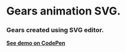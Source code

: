 # Gears animation SVG.
### Gears created using SVG editor.
**[See demo on CodePen](http://codepen.io/gajananpp/full/KVgaLX/)**
